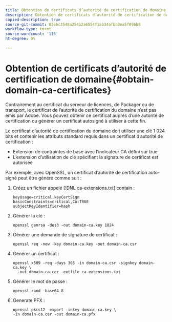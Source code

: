 ```yaml
---
title: Obtention de certificats d’autorité de certification de domaine
description: Obtention de certificats d’autorité de certification de domaine
copied-description: true
source-git-commit: 02ebc3548a254b2a6554f1ab34afbb3ea5f09bb8
workflow-type: tm+mt
source-wordcount: '115'
ht-degree: 0%

---
```


# Obtention de certificats d’autorité de certification de domaine{#obtain-domain-ca-certificates}

Contrairement au certificat du serveur de licences, de Packager ou de transport, le certificat de l’autorité de certification du domaine n’est pas émis par Adobe. Vous pouvez obtenir ce certificat auprès d’une autorité de certification ou générer un certificat autosigné à utiliser à cette fin.

Le certificat d’autorité de certification du domaine doit utiliser une clé 1 024 bits et contenir les attributs standard requis dans un certificat d’autorité de certification :

* Extension de contraintes de base avec l’indicateur CA défini sur true
* L’extension d’utilisation de clé spécifiant la signature de certificat est autorisée

Par exemple, avec OpenSSL, un certificat d’autorité de certification auto-signé peut être généré comme suit :

1. Créez un fichier appelé [!DNL ca-extensions.txt] contain :

   ```
   keyUsage=critical,keyCertSign  
   basicConstraints=critical,CA:TRUE  
   subjectKeyIdentifier=hash 
   ```

1. Générer la clé :

   ```
   openssl genrsa -des3 -out domain-ca.key 1024 
   ```

1. Générer une demande de signature de certificat :

   ```
   openssl req -new -key domain-ca.key -out domain-ca.csr 
   ```

1. Générer un certificat :

   ```
   openssl x509 -req -days 365 -in domain-ca.csr -signkey domain-ca.key \ 
     -out domain-ca.cer -extfile ca-extensions.txt 
   ```

1. Générer le mot de passe :

   ```
   openssl rand -base64 8 
   ```

1. Generate PFX :

   ```
   openssl pkcs12 -export -inkey domain-ca.key \ 
   -in domain-ca.cer -out domain-ca.pfx
   ```
